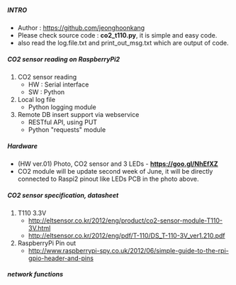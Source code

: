 
##### INTRO
  - Author : https://github.com/jeonghoonkang
  - Please check source code : **co2_t110.py**, it is simple and easy code.
  - also read the log.file.txt and print_out_msg.txt which are output of code. 
  
##### CO2 sensor reading on RaspberryPi2
  1. CO2 sensor reading
     - HW : Serial interface 
     - SW : Python 
  1. Local log file
     - Python logging module
  1. Remote DB insert support via webservice
     - RESTful API, using PUT
     - Python "requests" module

##### Hardware
  - (HW ver.01) Photo, CO2 sensor and 3 LEDs - **https://goo.gl/NhEfXZ**
  - CO2 module will be update second week of June, it will be directly connected to Raspi2 pinout like LEDs PCB in the photo above. 

##### CO2 sensor specification, datasheet
  1. T110 3.3V 
     - http://eltsensor.co.kr/2012/eng/product/co2-sensor-module-T110-3V.html
     - http://eltsensor.co.kr/2012/eng/pdf/T-110/DS_T-110-3V_ver1.210.pdf
  1. RaspberryPi Pin out
     - http://www.raspberrypi-spy.co.uk/2012/06/simple-guide-to-the-rpi-gpio-header-and-pins

##### network functions
  
     
